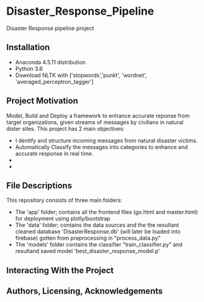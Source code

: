 # Disaster_Response_Pipeline
Disaster Response pipeline project

## Installation
- Anaconda 4.5.11 distribution
- Python 3.6
- Download NLTK with ['stopwords','punkt', 'wordnet', 'averaged_perceptron_tagger']

## Project Motivation

Model, Build and Deploy a framework to enhance accurate reponse from target organizations, given streams of messages 
by civilians in natural dister sites. This project has 2 main objectives:

- I dentify and structure incoming messages from natural disaster victims.
- Automatically Classify the messages into categories to enhance and accurate response in real time. 
-
-

## File Descriptions 
This repository consists of three main folders:
  - The 'app' folder; contains all the frontend files (go.html and master.html) for deployment using plotly/bootstrap
  - The 'data' folder; contains the data sources and the the resultant cleaned database 'DisasterResponse.db' (will later be loaded into firebase) gotten from preprocessing in "process_data.py" 
  - The 'models' folder contains the classifier "train_classifier.py" and resultand saved model 'best_disaster_response_model.p' 

## Interacting With the Project


## Authors, Licensing, Acknowledgements

